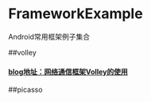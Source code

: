 # FrameworkExample
Android常用框架例子集合

##volley   
####    [blog地址：网络通信框架Volley的使用](http://allenlin.leanote.com/post/a7c75c796ba3)
##picasso
